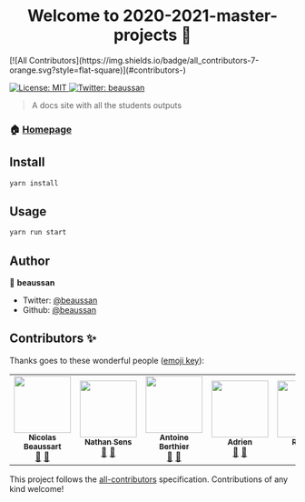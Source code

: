 <h1 align="center">Welcome to 2020-2021-master-projects 👋</h1>
<!-- ALL-CONTRIBUTORS-BADGE:START - Do not remove or modify this section -->
[![All Contributors](https://img.shields.io/badge/all_contributors-7-orange.svg?style=flat-square)](#contributors-)
<!-- ALL-CONTRIBUTORS-BADGE:END -->
<p>
  <a href="#" target="_blank">
    <img alt="License: MIT" src="https://img.shields.io/badge/License-MIT-yellow.svg" />
  </a>
  <a href="https://twitter.com/beaussan" target="_blank">
    <img alt="Twitter: beaussan" src="https://img.shields.io/twitter/follow/beaussan.svg?style=social" />
  </a>
</p>

> A docs site with all the students outputs

### 🏠 [Homepage](https://2020-2021-master-projects.vercel.app/)

## Install

```sh
yarn install
```

## Usage

```sh
yarn run start
```

## Author

👤 **beaussan**

- Twitter: [@beaussan](https://twitter.com/beaussan)
- Github: [@beaussan](https://github.com/beaussan)

## Contributors ✨

Thanks goes to these wonderful people ([emoji key](https://allcontributors.org/docs/en/emoji-key)):

<!-- ALL-CONTRIBUTORS-LIST:START - Do not remove or modify this section -->
<!-- prettier-ignore-start -->
<!-- markdownlint-disable -->
<table>
  <tr>
    <td align="center"><a href="https://github.com/beaussan"><img src="https://avatars0.githubusercontent.com/u/7281023?v=4?s=100" width="100px;" alt=""/><br /><sub><b>Nicolas Beaussart</b></sub></a><br /><a href="#ideas-beaussan" title="Ideas, Planning, & Feedback">🤔</a> <a href="https://github.com/beaussan/2020-2021-master-projects/commits?author=beaussan" title="Documentation">📖</a></td>
    <td align="center"><a href="https://github.com/Unknow46"><img src="https://avatars.githubusercontent.com/u/49709624?v=4?s=100" width="100px;" alt=""/><br /><sub><b>Nathan Sens</b></sub></a><br /><a href="#ideas-Unknow46" title="Ideas, Planning, & Feedback">🤔</a> <a href="https://github.com/beaussan/2020-2021-master-projects/commits?author=Unknow46" title="Documentation">📖</a></td>
    <td align="center"><a href="https://aberthier.netlify.app/"><img src="https://avatars.githubusercontent.com/u/34750693?v=4?s=100" width="100px;" alt=""/><br /><sub><b>Antoine Berthier</b></sub></a><br /><a href="#ideas-TheNoobProgrammeur" title="Ideas, Planning, & Feedback">🤔</a> <a href="https://github.com/beaussan/2020-2021-master-projects/commits?author=TheNoobProgrammeur" title="Documentation">📖</a></td>
    <td align="center"><a href="https://github.com/acroquelois"><img src="https://avatars.githubusercontent.com/u/49721708?v=4?s=100" width="100px;" alt=""/><br /><sub><b>Adrien</b></sub></a><br /><a href="#ideas-acroquelois" title="Ideas, Planning, & Feedback">🤔</a> <a href="https://github.com/beaussan/2020-2021-master-projects/commits?author=acroquelois" title="Documentation">📖</a></td>
    <td align="center"><a href="https://github.com/Nahalu"><img src="https://avatars.githubusercontent.com/u/24190651?v=4?s=100" width="100px;" alt=""/><br /><sub><b>Romain</b></sub></a><br /><a href="#ideas-nahalu" title="Ideas, Planning, & Feedback">🤔</a> <a href="https://github.com/beaussan/2020-2021-master-projects/commits?author=nahalu" title="Documentation">📖</a></td>
    <td align="center"><a href="https://github.com/octogene"><img src="https://avatars.githubusercontent.com/u/4295352?v=4?s=100" width="100px;" alt=""/><br /><sub><b>Bogdan Cordier</b></sub></a><br /><a href="#ideas-octogene" title="Ideas, Planning, & Feedback">🤔</a> <a href="https://github.com/beaussan/2020-2021-master-projects/commits?author=octogene" title="Documentation">📖</a></td>
    <td align="center"><a href="https://github.com/ArilessTir"><img src="https://avatars.githubusercontent.com/u/48951113?v=4?s=100" width="100px;" alt=""/><br /><sub><b>ArilessTir</b></sub></a><br /><a href="#ideas-ArilessTir" title="Ideas, Planning, & Feedback">🤔</a> <a href="https://github.com/beaussan/2020-2021-master-projects/commits?author=ArilessTir" title="Documentation">📖</a></td>
  </tr>
</table>

<!-- markdownlint-restore -->
<!-- prettier-ignore-end -->

<!-- ALL-CONTRIBUTORS-LIST:END -->

This project follows the [all-contributors](https://github.com/all-contributors/all-contributors) specification. Contributions of any kind welcome!
